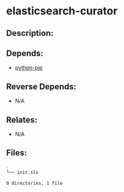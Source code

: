 # elasticsearch-curator

## Description:



## Depends:

  -  [python-pip](salt/python-pip)

## Reverse Depends:

  -  N/A

## Relates:

  -  N/A

## Files:

```bash
.
└── init.sls

0 directories, 1 file
```
